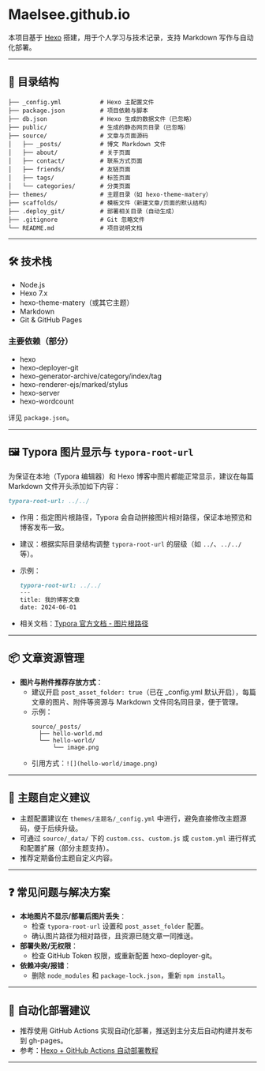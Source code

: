 # Maelsee.github.io

本项目基于 [Hexo](https://hexo.io/zh-cn/) 搭建，用于个人学习与技术记录，支持 Markdown 写作与自动化部署。

---

## 📁 目录结构

```text
├── _config.yml           # Hexo 主配置文件
├── package.json          # 项目依赖与脚本
├── db.json               # Hexo 生成的数据文件（已忽略）
├── public/               # 生成的静态网页目录（已忽略）
├── source/               # 文章与页面源码
│   ├── _posts/           # 博文 Markdown 文件
│   ├── about/            # 关于页面
│   ├── contact/          # 联系方式页面
│   ├── friends/          # 友链页面
│   ├── tags/             # 标签页面
│   └── categories/       # 分类页面
├── themes/               # 主题目录（如 hexo-theme-matery）
├── scaffolds/            # 模板文件（新建文章/页面的默认结构）
├── .deploy_git/          # 部署相关目录（自动生成）
├── .gitignore            # Git 忽略文件
└── README.md             # 项目说明文档
```

---

## 🛠️ 技术栈
- Node.js
- Hexo 7.x
- hexo-theme-matery（或其它主题）
- Markdown
- Git & GitHub Pages

### 主要依赖（部分）
- hexo
- hexo-deployer-git
- hexo-generator-archive/category/index/tag
- hexo-renderer-ejs/marked/stylus
- hexo-server
- hexo-wordcount

详见 `package.json`。

---

## 🖼️ Typora 图片显示与 `typora-root-url`

为保证在本地（Typora 编辑器）和 Hexo 博客中图片都能正常显示，建议在每篇 Markdown 文件开头添加如下内容：

```markdown
typora-root-url: ../../
```

- 作用：指定图片根路径，Typora 会自动拼接图片相对路径，保证本地预览和博客发布一致。
- 建议：根据实际目录结构调整 `typora-root-url` 的层级（如 `../`、`../../` 等）。
- 示例：

  ```markdown
  typora-root-url: ../../
  ---
  title: 我的博客文章
  date: 2024-06-01
  ```

- 相关文档：[Typora 官方文档 - 图片根路径](https://support.typora.io/Images/#root-image-folder)

---

## 📦 文章资源管理

- **图片与附件推荐存放方式**：
  - 建议开启 `post_asset_folder: true`（已在 _config.yml 默认开启），每篇文章的图片、附件等资源与 Markdown 文件同名同目录，便于管理。
  - 示例：
    ```
    source/_posts/
      ├── hello-world.md
      └── hello-world/
          └── image.png
    ```
  - 引用方式：`![](hello-world/image.png)`

---

## 🎨 主题自定义建议

- 主题配置建议在 `themes/主题名/_config.yml` 中进行，避免直接修改主题源码，便于后续升级。
- 可通过 `source/_data/` 下的 `custom.css`、`custom.js` 或 `custom.yml` 进行样式和配置扩展（部分主题支持）。
- 推荐定期备份主题自定义内容。

---

## ❓ 常见问题与解决方案

- **本地图片不显示/部署后图片丢失**：
  - 检查 `typora-root-url` 设置和 `post_asset_folder` 配置。
  - 确认图片路径为相对路径，且资源已随文章一同推送。
- **部署失败/无权限**：
  - 检查 GitHub Token 权限，或重新配置 hexo-deployer-git。
- **依赖冲突/报错**：
  - 删除 `node_modules` 和 `package-lock.json`，重新 `npm install`。

---

## 🤖 自动化部署建议

- 推荐使用 GitHub Actions 实现自动化部署，推送到主分支后自动构建并发布到 gh-pages。
- 参考：[Hexo + GitHub Actions 自动部署教程](https://hexo.io/zh-cn/docs/github-pages#%E4%BD%BF%E7%94%A8-GitHub-Actions-%E8%87%AA%E5%8A%A8%E9%83%A8%E7%BD%B2)

---
